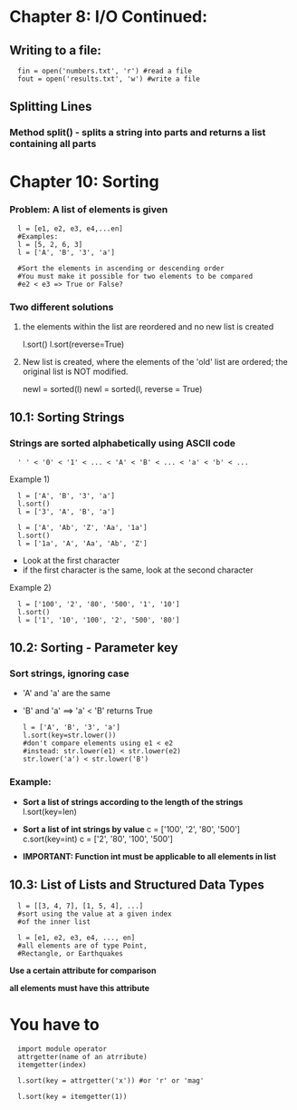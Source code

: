 # Chapter 8: I/O Continued:
## Writing to a file:
      fin = open('numbers.txt', 'r') #read a file
      fout = open('results.txt', 'w') #write a file

## Splitting Lines
### Method split() - splits a string into parts and returns a list containing all parts

# Chapter 10: Sorting

### Problem: A list of elements is given
      l = [e1, e2, e3, e4,...en]
      #Examples:
      l = [5, 2, 6, 3]
      l = ['A', 'B', '3', 'a']

      #Sort the elements in ascending or descending order
      #You must make it possible for two elements to be compared
      #e2 < e3 => True or False?
### Two different solutions
1) the elements within the list are reordered and no new list is created

      l.sort()
      l.sort(reverse=True)

2) New list is created, where the elements of the 'old' list are ordered; the original list is NOT modified.

      newl = sorted(l)
      newl = sorted(l, reverse = True)

## 10.1: Sorting Strings
### Strings are sorted __alphabetically__ using ASCII code
      ' ' < '0' < '1' < ... < 'A' < 'B' < ... < 'a' < 'b' < ...

Example 1)

      l = ['A', 'B', '3', 'a']
      l.sort()
      l = ['3', 'A', 'B', 'a']

      l = ['A', 'Ab', 'Z', 'Aa', '1a']
      l.sort()
      l = ['1a', 'A', 'Aa', 'Ab', 'Z']
* Look at the first character
* if the first character is the same, look at the second character

Example 2)

      l = ['100', '2', '80', '500', '1', '10']
      l.sort()
      l = ['1', '10', '100', '2', '500', '80']

## 10.2: Sorting - Parameter key
### Sort strings, ignoring case
* 'A' and 'a' are the same
* 'B' and 'a' ==> 'a' < 'B' returns True

      l = ['A', 'B', '3', 'a']
      l.sort(key=str.lower())
      #don't compare elements using e1 < e2
      #instead: str.lower(e1) < str.lower(e2)
      str.lower('a') < str.lower('B')

### Example:
* __Sort a list of strings according to the length of the strings__
      l.sort(key=len)


* __Sort a list of int strings by value__
      c = ['100', '2', '80', '500']
      c.sort(key=int)
      c = ['2', '80', '100', '500']

* __IMPORTANT: Function int must be applicable to all elements in list__

## 10.3: List of Lists and Structured Data Types
      l = [[3, 4, 7], [1, 5, 4], ...]
      #sort using the value at a given index
      #of the inner list

      l = [e1, e2, e3, e4, ..., en]
      #all elements are of type Point,
      #Rectangle, or Earthquakes

__Use a certain attribute for comparison__

__all elements must have this attribute__

# You have to
      import module operator
      attrgetter(name of an atrribute)
      itemgetter(index)

      l.sort(key = attrgetter('x')) #or 'r' or 'mag'

      l.sort(key = itemgetter(1))
